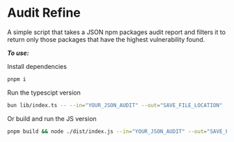 # Audit Refine

A simple script that takes a JSON npm packages audit report and filters it to return only those packages that have the highest vulnerability found.

**_To use:_**

Install dependencies

```sh
pnpm i
```

Run the typescipt version

```sh
bun lib/index.ts -- --in="YOUR_JSON_AUDIT" --out="SAVE_FILE_LOCATION"
```

Or build and run the JS version

```sh
pnpm build && node ./dist/index.js --in="YOUR_JSON_AUDIT" --out="SAVE_FILE_LOCATION"
```
